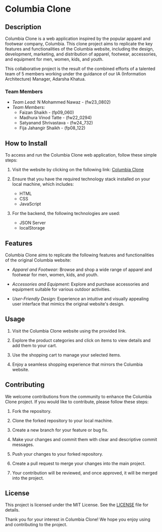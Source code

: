 # Columbia Clone

## Description

Columbia Clone is a web application inspired by the popular apparel and footwear company, Columbia. This clone project aims to replicate the key features and functionalities of the Columbia website, including the design, development, marketing, and distribution of apparel, footwear, accessories, and equipment for men, women, kids, and youth.

This collaborative project is the result of the combined efforts of a talented team of 5 members working under the guidance of our IA (Information Architecture) Manager, Adarsha Khatua.

### Team Members

- *Team Lead:* N Mohammed Nawaz - (fw23_0802)
- *Team Members:*
  - Faizan Shaikh - (fp09_060)
  - Madhura Vinod Tatte - (fw22_0294)
  - Satyanand Shrivastava - (fw24_732)
  - Fija Jahangir Shaikh - (fp08_122)

## How to Install

To access and run the Columbia Clone web application, follow these simple steps:

1. Visit the website by clicking on the following link: [Columbia Clone](https://eloquent-sable-2ef7f9.netlify.app)

2. Ensure that you have the required technology stack installed on your local machine, which includes:
   - HTML
   - CSS
   - JavaScript

3. For the backend, the following technologies are used:
   - JSON Server
   - localStorage

## Features

Columbia Clone aims to replicate the following features and functionalities of the original Columbia website:

- *Apparel and Footwear:* Browse and shop a wide range of apparel and footwear for men, women, kids, and youth.

- *Accessories and Equipment:* Explore and purchase accessories and equipment suitable for various outdoor activities.

- *User-Friendly Design:* Experience an intuitive and visually appealing user interface that mimics the original website's design.

## Usage

1. Visit the Columbia Clone website using the provided link.

2. Explore the product categories and click on items to view details and add them to your cart.

3. Use the shopping cart to manage your selected items.

4. Enjoy a seamless shopping experience that mirrors the Columbia website.

## Contributing

We welcome contributions from the community to enhance the Columbia Clone project. If you would like to contribute, please follow these steps:

1. Fork the repository.

2. Clone the forked repository to your local machine.

3. Create a new branch for your feature or bug fix.

4. Make your changes and commit them with clear and descriptive commit messages.

5. Push your changes to your forked repository.

6. Create a pull request to merge your changes into the main project.

7. Your contribution will be reviewed, and once approved, it will be merged into the project.

## License

This project is licensed under the MIT License. See the [LICENSE](LICENSE) file for details.

Thank you for your interest in Columbia Clone! We hope you enjoy using and contributing to the project.
